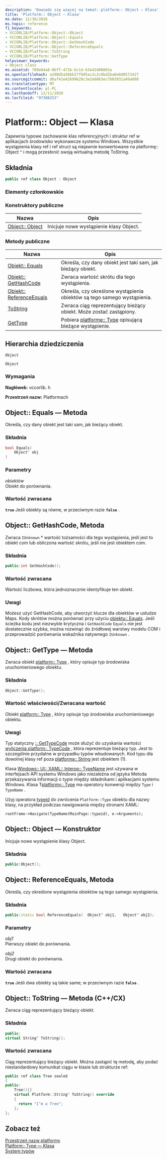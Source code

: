```yaml
---
description: 'Dowiedz się więcej na temat: platform:: Object — Klasa'
title: 'Platform:: Object — Klasa'
ms.date: 12/30/2016
ms.topic: reference
f1_keywords:
- VCCORLIB/Platform::Object::Object
- VCCORLIB/Platform::Object::Equals
- VCCORLIB/Platform::Object::GetHashCode
- VCCORLIB/Platform::Object::ReferenceEquals
- VCCORLIB/Platform::ToString
- VCCORLIB/Platform::GetType
helpviewer_keywords:
- Object class
ms.assetid: 709e84a8-0bff-471b-bc14-63e424080b5a
ms.openlocfilehash: a190d5a56bb27fb95ac2c2c8bd2ba0e0d0572427
ms.sourcegitcommit: d6af41e42699628c3e2e6063ec7b03931a49a098
ms.translationtype: MT
ms.contentlocale: pl-PL
ms.lasthandoff: 12/11/2020
ms.locfileid: "97308253"
---
```

# <a name="platformobject-class"></a>Platform:: Object — Klasa

Zapewnia typowe zachowanie klas referencyjnych i struktur ref w aplikacjach środowisko wykonawcze systemu Windows. Wszystkie wystąpienia klasy ref i ref struct są niejawnie konwertowane na platformę:: Object ^ i mogą przesłonić swoją wirtualną metodę ToString.

## <a name="syntax"></a>Składnia

```cpp
public ref class Object : Object
```

### <a name="members"></a>Elementy członkowskie

### <a name="public-constructors"></a>Konstruktory publiczne

|Nazwa|Opis|
|----------|-----------------|
|[Object:: Object](#ctor)|Inicjuje nowe wystąpienie klasy Object.|

### <a name="public-methods"></a>Metody publiczne

|Nazwa|Opis|
|----------|-----------------|
|[Obiekt:: Equals](#equals)|Określa, czy dany obiekt jest taki sam, jak bieżący obiekt.|
|[Obiekt:: GetHashCode](#gethashcode)|Zwraca wartość skrótu dla tego wystąpienia.|
|[Obiekt:: ReferenceEquals](#referenceequals)|Określa, czy określone wystąpienia obiektów są tego samego wystąpienia.|
|[ToString](#tostring)|Zwraca ciąg reprezentujący bieżący obiekt. Może zostać zastąpiony.|
|[GetType](#gettype)|Pobiera [platformę:: Type](../cppcx/platform-type-class.md) opisującą bieżące wystąpienie.|

## <a name="inheritance-hierarchy"></a>Hierarchia dziedziczenia

`Object`

`Object`

### <a name="requirements"></a>Wymagania

**Nagłówek:** vccorlib. h

**Przestrzeń nazw:** Platformach

## <a name="objectequals-method"></a><a name="equals"></a> Object:: Equals — Metoda

Określa, czy dany obiekt jest taki sam, jak bieżący obiekt.

### <a name="syntax"></a>Składnia

```cpp
bool Equals(
    Object^ obj
)
```

### <a name="parameters"></a>Parametry

*obiektów*<br/>
Obiekt do porównania.

### <a name="return-value"></a>Wartość zwracana

**`true`** Jeśli obiekty są równe, w przeciwnym razie **`false`** .

## <a name="objectgethashcode-method"></a><a name="gethashcode"></a> Object:: GetHashCode, Metoda

Zwraca `IUnknown` * wartość tożsamości dla tego wystąpienia, jeśli jest to obiekt com lub obliczona wartość skrótu, jeśli nie jest obiektem com.

### <a name="syntax"></a>Składnia

```cpp
public:int GetHashCode();
```

### <a name="return-value"></a>Wartość zwracana

Wartość liczbowa, która jednoznacznie identyfikuje ten obiekt.

### <a name="remarks"></a>Uwagi

Możesz użyć GetHashCode, aby utworzyć klucze dla obiektów w usłudze Maps. Kody skrótów można porównać przy użyciu [obiektu:: Equals](#equals). Jeśli ścieżka kodu jest niezwykle krytyczna i `GetHashCode` `Equals` nie jest dostatecznie szybka, można rozwinąć do źródłowej warstwy modelu COM i przeprowadzić porównania wskaźnika natywnego `IUnknown` .

## <a name="objectgettype-method"></a><a name="gettype"></a> Object:: GetType — Metoda

Zwraca obiekt [platform:: Type](../cppcx/platform-type-class.md) , który opisuje typ środowiska uruchomieniowego obiektu.

### <a name="syntax"></a>Składnia

```cpp
Object::GetType();
```

### <a name="property-valuereturn-value"></a>Wartość właściwości/Zwracana wartość

Obiekt [platform:: Type](../cppcx/platform-type-class.md) , który opisuje typ środowiska uruchomieniowego obiektu.

### <a name="remarks"></a>Uwagi

Typ statyczny [:: GetTypeCode](../cppcx/platform-type-class.md#gettypecode) może służyć do uzyskania wartości [wyliczenia platform:: TypeCode](../cppcx/platform-typecode-enumeration.md) , która reprezentuje bieżący typ. Jest to szczególnie przydatne w przypadku typów wbudowanych. Kod typu dla dowolnej klasy ref poza [platformą:: String](../cppcx/platform-string-class.md) jest obiektem (1).

Klasa [Windows:: UI:: XAML:: Interop:: TypeName](/uwp/api/windows.ui.xaml.interop.typename) jest używana w interfejsach API systemu Windows jako niezależna od języka Metoda przekazywania informacji o typie między składnikami i aplikacjami systemu Windows. Klasa T[platformy:: Type](../cppcx/platform-type-class.md) ma operatory konwersji między `Type` i `TypeName` .

Użyj operatora [typeid](../extensions/typeid-cpp-component-extensions.md) do zwrócenia `Platform::Type` obiektu dla nazwy klasy, na przykład podczas nawigowania między stronami XAML:

```
rootFrame->Navigate(TypeName(MainPage::typeid), e->Arguments);
```

## <a name="objectobject-constructor"></a><a name="ctor"></a> Object:: Object — Konstruktor

Inicjuje nowe wystąpienie klasy Object.

### <a name="syntax"></a>Składnia

```cpp
public:Object();
```

## <a name="objectreferenceequals-method"></a><a name="referenceequals"></a> Object:: ReferenceEquals, Metoda

Określa, czy określone wystąpienia obiektów są tego samego wystąpienia.

### <a name="syntax"></a>Składnia

```cpp
public:static bool ReferenceEquals(  Object^ obj1,   Object^ obj2);
```

### <a name="parameters"></a>Parametry

*obj1*<br/>
Pierwszy obiekt do porównania.

*obj2*<br/>
Drugi obiekt do porównania.

### <a name="return-value"></a>Wartość zwracana

**`true`** Jeśli dwa obiekty są takie same; w przeciwnym razie **`false`** .

## <a name="objecttostring-method-ccx"></a><a name="tostring"></a> Object:: ToString — Metoda (C++/CX)

Zwraca ciąg reprezentujący bieżący obiekt.

### <a name="syntax"></a>Składnia

```cpp
public:
virtual String^ ToString();
```

### <a name="return-value"></a>Wartość zwracana

Ciąg reprezentujący bieżący obiekt. Można zastąpić tę metodę, aby podać niestandardowy komunikat ciągu w klasie lub strukturze ref:

```cpp
public ref class Tree sealed
{
public:
    Tree(){}
    virtual Platform::String^ ToString() override
    {
      return "I’m a Tree";
    };
};
```

## <a name="see-also"></a>Zobacz też

[Przestrzeń nazw platformy](platform-namespace-c-cx.md)<br/>
[Platform:: Type — Klasa](platform-type-class.md)<br/>
[System typów](type-system-c-cx.md)
